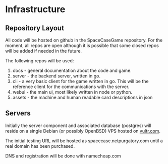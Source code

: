 # Infrastructure

## Repository Layout

All code will be hosted on github in the SpaceCaseGame repository.  For the moment, all repos are open although it is possible that some closed repos will be added if needed in the future.

The following repos will be used:

1. docs - general documentation about the code and game.
2. server - the backend server, written in go.
3. cli - a very basic client for the game written in go.  This will be the reference client for the communications with the server.
4. webui - the main ui, most likely written in node or python.
5. assets - the machine and human readable card descriptions in json

## Servers

Initially the server component and associated database (postgres) will reside on a single Debian (or possibly OpenBSD) VPS hosted on [vultr.com](https://www.vultr.com/?ref=7130880).

The initial testing URL will be hosted as spacecase.netpurgatory.com until a real domain has been purchased.

DNS and registration will be done with namecheap.com


